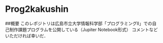 # Prog2kakushin
##概要
このレポジトリは広島市立大学情報科学部「プログラミングII」での自己制作課題プログラムを公開している（Jupiter Notebook形式）
コメントなどいただければ幸いだ．
